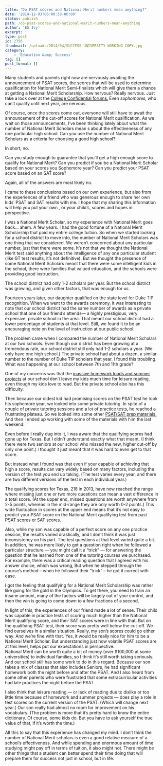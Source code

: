 ```yaml
---
title: "Do PSAT scores and National Merit numbers mean anything?"
date: '2014-12-03T06:00:38-06:00'
status: publish
path: /do-psat-scores-and-national-merit-numbers-mean-anything
author: 'ES Ivy'
excerpt: ''
type: post
id: 2756
thumbnail: /uploads/2014/04/SUCCESS-UNIVERSITY-WORKING-COPY.jpg
category:
    - 'Education &amp; Success'
tag: []
post_format: []
---
```

Many students and parents right now are nervously awaiting the announcement of PSAT scores, the scores that will be used to determine qualification for National Merit Semi-finalists which will give them a chance at getting a National Merit Scholarship. How nervous? Really nervous. Just take a look over at the [College Confidential forums.](http://talk.collegeconfidential.com/sat-preparation/1695699-official-psat-thread-2014-us-p112.html) Even *sophomores,* who can’t qualify until next year, are nervous.

Of course, once the scores come out, everyone will still have to await the announcement of the cut-off scores for National Merit qualification. As we wait on those announcements, I’ve been thinking lately about what the number of National Merit Scholars mean s about the effectiveness of any one particular high school. Can you use the number of National Merit Scholars as a criteria for choosing a good high school?

In short, no.

Can you study enough to guarantee that you’ll get a high enough score to qualify for National Merit? Can you predict if you be a National Merit Scholar based on your scores you Sophomore year? Can you predict your PSAT score based on an SAT score?

Again, all of the answers are most likely no.

I came to these conclusions based on our own experience, but also from the experiences of a friend who was generous enough to share her own kids’ PSAT and SAT results with me. I hope that my sharing this information will help you put your own , or your child’s, scores and hopes in perspective.

I was a National Merit Scholar, so my experience with National Merit goes back… ahem. A few years. I had the good fortune of a National Merit Scholarship that paid my entire college tuition. So when we started looking for a school district to move into, the number of National Merit Scholars was one thing that we considered. We weren’t concerned about any particular number, just that there were some. It’s not that we thought the National Merit test said anything about the intelligence of any one particular student (like GT test results, it’s not definitive). But we thought the presence of some National Merit Scholars meant that there were some intelligent kids in the school, there were families that valued education, and the schools were providing good instruction.

The school district had only 1-2 scholars per year. But the school district was growing, and given other factors, that was enough for us.

Fourteen years later, our daughter qualified on the state level for Duke TIP recognition. When we went to the awards ceremony, it was interesting to note that our school district had the same number of awards as a private school that one of our friend’s attends— a highly prestigious, very expensive, private school in the area. That meant our school district had a lower percentage of students at that level. Still, we found it to be an encouraging note on the level of instruction at our public school.

The problem came when I compared the number of National Merit Scholars at our two schools. Even though our district has been growing at a tremendous rate, our school district still only had 1-2 scholars a year. (We only have one high school.) The private school had about a dozen, a similar number to the number of Duke TIP scholars that year. I found this troubling. What was happening at our school between 7th and 11th grade?

One of my concerns was that the [massive homework loads and summer projects](http://192.168.1.34:4945/draft2013) at our school don’t leave my kids much time for leisure reading, even though my kids love to read. But the private school also has this difficulty.

Then because our oldest kid had promising scores on the PSAT test he took his sophomore year, we looked into some private tutoring. In spite of a couple of private tutoring sessions and a lot of practice tests, he reached a frustrating plateau. So we looked into some other [PSAT/SAT prep materials.](http://192.168.1.34:4945/draft2556) And then I ended up working with some of the materials with him the last weekend.

Even before I really dug into it, I was aware that the qualifying scores had gone up for Texas. But I didn’t understand exactly what that meant. (I think there were two seniors at our school who missed the new, higher cut-off by only one point.) I thought it just meant that it was hard to even get to that score.

But instead what I found was that even if your capable of achieving that high a score, results can vary widely based on many factors, including the version of the test you end up taking. (The test varies every year, and there are two different versions of the test in each individual year.)

The qualifying scores for Texas, 218 in 2013, have now reached the range where missing just one or two more questions can mean a vast difference in a total score. (At the upper end, missed questions are worth anywhere from 2-5 points, whereas in the mid-range they are only worth 0-2 points.) This wide fluctuation in scores at the upper end means that it’s not easy to predict your PSAT score on the National Merit qualifying test from past PSAT scores or SAT scores.

Also, while my son was capable of a perfect score on any one practice session, the results varied drastically, and I don’t think it was just inconsistency on his part. The test questions at that level varied quite a bit. In addition, he was more likely to get a question right when he followed a particular structure — you might call it a “trick” — for answering the question that he learned from one of the tutoring courses we purchased. For example, there was a critical reading question that I agreed with his answer choice, which was wrong, But when he stepped through the course’s method – when he followed their “trick” – he got it correct with ease.

I got the feeling that qualifying for a National Merit Scholarship was rather like going for the gold in the Olympics. To get there, you need to train an insane amount, many of the factors will be largely out of your control, and then the win is going to come down to a few fractions of a second.

In light of this, the experiences of our friend made a lot of sense. Their child was capable in practice tests of scoring much higher than the National Merit qualifying score, and their SAT scores were in line with that. But on the qualifying PSAT test, their score was pretty well below the cut-off. We find ourselves in a similar situation. Really, my son’s scores could go either way. And we’re fine with that. Yes, it would be really nice for him to be a National Merit Scholar. But understanding just how volatile PSAT scores are at this level, helps put our expectations in perspective.  
National Merit can be worth quite a bit of money (over $100,000 at some universities) to individual families, so I think it’s still worth taking seriously. And our school still has some work to do in this regard. Because our son takes a mix of classes that also includes Seniors, he had significant homework both the night before and after the PSAT. And I also heard from some other parents who were frustrated that some extracurricular activities had late practices the night before the PSAT.

I also think that leisure reading — or lack of reading due to dislike or too little time because of homework and summer projects — does play a role in test scores on the current version of the PSAT. (Which will change next year.) Our son really had almost no room for improvement on his vocabulary. (The problem is more that it’s pretty hard to know the entire dictionary. Of course, some kids do. But you have to ask yourself the true value of that, if it’s worth the time.)

All this to say that this experience has changed my mind. I don’t think the number of National Merit scholars is even a good relative measure of a school’s effectiveness. And while spending and enormous amount of time studying might pay off in terms of tuition, it also might not. There might be other things that a student can better spend their time doing that will prepare them for success not just in school, but in life.